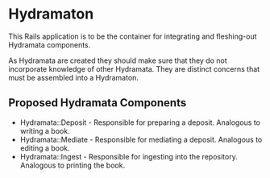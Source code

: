 # Hydramaton

This Rails application is to be the container for integrating and fleshing-out
Hydramata components.

As Hydramata are created they should make sure that they do not incorporate
knowledge of other Hydramata. They are distinct concerns that must be assembled
into a Hydramaton.

## Proposed Hydramata Components

* Hydramata::Deposit - Responsible for preparing a deposit. Analogous to writing a book.
* Hydramata::Mediate - Responsible for mediating a deposit. Analogous to editing a book.
* Hydramata::Ingest - Responsible for ingesting into the repository. Analogous to printing the book.
